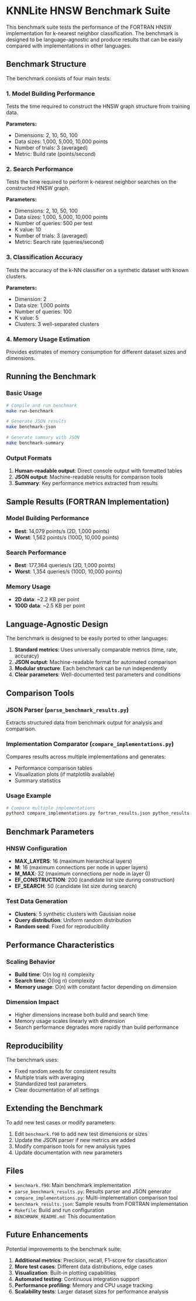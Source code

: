 # KNNLite HNSW Benchmark Suite

This benchmark suite tests the performance of the FORTRAN HNSW implementation for k-nearest neighbor classification. The benchmark is designed to be language-agnostic and produce results that can be easily compared with implementations in other languages.

## Benchmark Structure

The benchmark consists of four main tests:

### 1. Model Building Performance
Tests the time required to construct the HNSW graph structure from training data.

**Parameters:**
- Dimensions: 2, 10, 50, 100
- Data sizes: 1,000, 5,000, 10,000 points
- Number of trials: 3 (averaged)
- Metric: Build rate (points/second)

### 2. Search Performance
Tests the time required to perform k-nearest neighbor searches on the constructed HNSW graph.

**Parameters:**
- Dimensions: 2, 10, 50, 100
- Data sizes: 1,000, 5,000, 10,000 points
- Number of queries: 500 per test
- K value: 10
- Number of trials: 3 (averaged)
- Metric: Search rate (queries/second)

### 3. Classification Accuracy
Tests the accuracy of the k-NN classifier on a synthetic dataset with known clusters.

**Parameters:**
- Dimension: 2
- Data size: 1,000 points
- Number of queries: 100
- K value: 5
- Clusters: 3 well-separated clusters

### 4. Memory Usage Estimation
Provides estimates of memory consumption for different dataset sizes and dimensions.

## Running the Benchmark

### Basic Usage
```bash
# Compile and run benchmark
make run-benchmark

# Generate JSON results
make benchmark-json

# Generate summary with JSON
make benchmark-summary
```

### Output Formats

1. **Human-readable output**: Direct console output with formatted tables
2. **JSON output**: Machine-readable results for comparison tools
3. **Summary**: Key performance metrics extracted from results

## Sample Results (FORTRAN Implementation)

### Model Building Performance
- **Best**: 14,079 points/s (2D, 1,000 points)
- **Worst**: 1,562 points/s (100D, 10,000 points)

### Search Performance
- **Best**: 177,364 queries/s (2D, 1,000 points)
- **Worst**: 1,354 queries/s (100D, 10,000 points)

### Memory Usage
- **2D data**: ~2.2 KB per point
- **100D data**: ~2.5 KB per point

## Language-Agnostic Design

The benchmark is designed to be easily ported to other languages:

1. **Standard metrics**: Uses universally comparable metrics (time, rate, accuracy)
2. **JSON output**: Machine-readable format for automated comparison
3. **Modular structure**: Each benchmark can be run independently
4. **Clear parameters**: Well-documented test parameters and conditions

## Comparison Tools

### JSON Parser (`parse_benchmark_results.py`)
Extracts structured data from benchmark output for analysis and comparison.

### Implementation Comparator (`compare_implementations.py`)
Compares results across multiple implementations and generates:
- Performance comparison tables
- Visualization plots (if matplotlib available)
- Summary statistics

### Usage Example
```bash
# Compare multiple implementations
python3 compare_implementations.py fortran_results.json python_results.json cpp_results.json --table --plots
```

## Benchmark Parameters

### HNSW Configuration
- **MAX_LAYERS**: 16 (maximum hierarchical layers)
- **M**: 16 (maximum connections per node in upper layers)
- **M_MAX**: 32 (maximum connections per node in layer 0)
- **EF_CONSTRUCTION**: 200 (candidate list size during construction)
- **EF_SEARCH**: 50 (candidate list size during search)

### Test Data Generation
- **Clusters**: 5 synthetic clusters with Gaussian noise
- **Query distribution**: Uniform random distribution
- **Random seed**: Fixed for reproducibility

## Performance Characteristics

### Scaling Behavior
- **Build time**: O(n log n) complexity
- **Search time**: O(log n) complexity
- **Memory usage**: O(n) with constant factor depending on dimension

### Dimension Impact
- Higher dimensions increase both build and search time
- Memory usage scales linearly with dimension
- Search performance degrades more rapidly than build performance

## Reproducibility

The benchmark uses:
- Fixed random seeds for consistent results
- Multiple trials with averaging
- Standardized test parameters
- Clear documentation of all settings

## Extending the Benchmark

To add new test cases or modify parameters:

1. Edit `benchmark.f90` to add new test dimensions or sizes
2. Update the JSON parser if new metrics are added
3. Modify comparison tools for new analysis types
4. Update documentation with new parameters

## Files

- `benchmark.f90`: Main benchmark implementation
- `parse_benchmark_results.py`: Results parser and JSON generator
- `compare_implementations.py`: Multi-implementation comparison tool
- `benchmark_results.json`: Sample results from FORTRAN implementation
- `Makefile`: Build and run configuration
- `BENCHMARK_README.md`: This documentation

## Future Enhancements

Potential improvements to the benchmark suite:

1. **Additional metrics**: Precision, recall, F1-score for classification
2. **More test cases**: Different data distributions, edge cases
3. **Visualization**: Built-in plotting capabilities
4. **Automated testing**: Continuous integration support
5. **Performance profiling**: Memory and CPU usage tracking
6. **Scalability tests**: Larger dataset sizes for performance analysis
